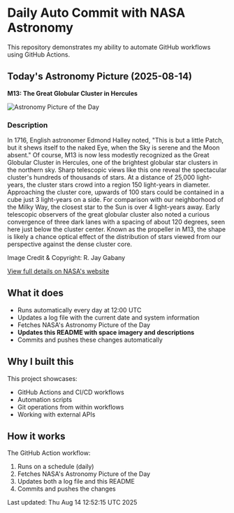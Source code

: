 # Daily Auto Commit with NASA Astronomy
This repository demonstrates my ability to automate GitHub workflows using GitHub Actions.

## Today's Astronomy Picture (2025-08-14)
**M13: The Great Globular Cluster in Hercules**

![Astronomy Picture of the Day](https://apod.nasa.gov/apod/image/2508/lrg_ngc6205_1024.jpg)

### Description
In 1716, English astronomer Edmond Halley noted, "This is but a little Patch, but it shews itself to the naked Eye, when the Sky is serene and the Moon absent." Of course, M13 is now less modestly recognized as the Great Globular Cluster in Hercules, one of the brightest globular star clusters in the northern sky. Sharp telescopic views like this one reveal the spectacular cluster's hundreds of thousands of stars. At a distance of 25,000 light-years, the cluster stars crowd into a region 150 light-years in diameter. Approaching the cluster core, upwards of 100 stars could be contained in a cube just 3 light-years on a side. For comparison with our neighborhood of the Milky Way, the closest star to the Sun is over 4 light-years away. Early telescopic observers of the great globular cluster also noted a curious convergence of three dark lanes with a spacing of about 120 degrees, seen here just below the cluster center.  Known as the propeller in M13, the shape is likely a chance optical effect of the distribution of stars viewed from our perspective against the dense cluster core.

Image Credit & Copyright: R. Jay Gabany

[View full details on NASA's website](https://apod.nasa.gov/apod/astropix.html)

## What it does
- Runs automatically every day at 12:00 UTC
- Updates a log file with the current date and system information
- Fetches NASA's Astronomy Picture of the Day
- **Updates this README with space imagery and descriptions**
- Commits and pushes these changes automatically

## Why I built this
This project showcases:
- GitHub Actions and CI/CD workflows
- Automation scripts
- Git operations from within workflows
- Working with external APIs

## How it works
The GitHub Action workflow:
1. Runs on a schedule (daily)
2. Fetches NASA's Astronomy Picture of the Day
3. Updates both a log file and this README
4. Commits and pushes the changes

Last updated: Thu Aug 14 12:52:15 UTC 2025
